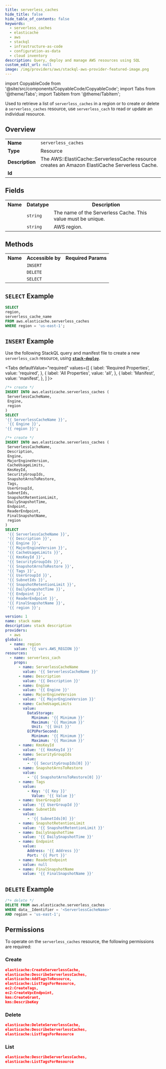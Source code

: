 ```yaml
---
title: serverless_caches
hide_title: false
hide_table_of_contents: false
keywords:
  - serverless_caches
  - elasticache
  - aws
  - stackql
  - infrastructure-as-code
  - configuration-as-data
  - cloud inventory
description: Query, deploy and manage AWS resources using SQL
custom_edit_url: null
image: /img/providers/aws/stackql-aws-provider-featured-image.png
---
```


import CopyableCode from '@site/src/components/CopyableCode/CopyableCode';
import Tabs from '@theme/Tabs';
import TabItem from '@theme/TabItem';


Used to retrieve a list of <code>serverless_caches</code> in a region or to create or delete a <code>serverless_caches</code> resource, use <code>serverless_cach</code> to read or update an individual resource.

## Overview
<table><tbody>
<tr><td><b>Name</b></td><td><code>serverless_caches</code></td></tr>
<tr><td><b>Type</b></td><td>Resource</td></tr>
<tr><td><b>Description</b></td><td>The AWS::ElastiCache::ServerlessCache resource creates an Amazon ElastiCache Serverless Cache.</td></tr>
<tr><td><b>Id</b></td><td><CopyableCode code="aws.elasticache.serverless_caches" /></td></tr>
</tbody></table>

## Fields
<table><tbody>
<tr><th>Name</th><th>Datatype</th><th>Description</th></tr>
<tr><td><CopyableCode code="serverless_cache_name" /></td><td><code>string</code></td><td>The name of the Serverless Cache. This value must be unique.</td></tr>
<tr><td><CopyableCode code="region" /></td><td><code>string</code></td><td>AWS region.</td></tr>

</tbody></table>

## Methods

<table><tbody>
  <tr>
    <th>Name</th>
    <th>Accessible by</th>
    <th>Required Params</th>
  </tr>
  <tr>
    <td><CopyableCode code="create_resource" /></td>
    <td><code>INSERT</code></td>
    <td><CopyableCode code="ServerlessCacheName, Engine, region" /></td>
  </tr>
  <tr>
    <td><CopyableCode code="delete_resource" /></td>
    <td><code>DELETE</code></td>
    <td><CopyableCode code="data__Identifier, region" /></td>
  </tr>
  <tr>
    <td><CopyableCode code="list_resource" /></td>
    <td><code>SELECT</code></td>
    <td><CopyableCode code="region" /></td>
  </tr>
</tbody></table>

## `SELECT` Example
```sql
SELECT
region,
serverless_cache_name
FROM aws.elasticache.serverless_caches
WHERE region = 'us-east-1';
```

## `INSERT` Example

Use the following StackQL query and manifest file to create a new <code>serverless_cach</code> resource, using [__`stack-deploy`__](https://pypi.org/project/stack-deploy/).

<Tabs
    defaultValue="required"
    values={[
      { label: 'Required Properties', value: 'required', },
      { label: 'All Properties', value: 'all', },
      { label: 'Manifest', value: 'manifest', },
    ]
}>
<TabItem value="required">

```sql
/*+ create */
INSERT INTO aws.elasticache.serverless_caches (
 ServerlessCacheName,
 Engine,
 region
)
SELECT 
'{{ ServerlessCacheName }}',
 '{{ Engine }}',
'{{ region }}';
```
</TabItem>
<TabItem value="all">

```sql
/*+ create */
INSERT INTO aws.elasticache.serverless_caches (
 ServerlessCacheName,
 Description,
 Engine,
 MajorEngineVersion,
 CacheUsageLimits,
 KmsKeyId,
 SecurityGroupIds,
 SnapshotArnsToRestore,
 Tags,
 UserGroupId,
 SubnetIds,
 SnapshotRetentionLimit,
 DailySnapshotTime,
 Endpoint,
 ReaderEndpoint,
 FinalSnapshotName,
 region
)
SELECT 
 '{{ ServerlessCacheName }}',
 '{{ Description }}',
 '{{ Engine }}',
 '{{ MajorEngineVersion }}',
 '{{ CacheUsageLimits }}',
 '{{ KmsKeyId }}',
 '{{ SecurityGroupIds }}',
 '{{ SnapshotArnsToRestore }}',
 '{{ Tags }}',
 '{{ UserGroupId }}',
 '{{ SubnetIds }}',
 '{{ SnapshotRetentionLimit }}',
 '{{ DailySnapshotTime }}',
 '{{ Endpoint }}',
 '{{ ReaderEndpoint }}',
 '{{ FinalSnapshotName }}',
 '{{ region }}';
```
</TabItem>
<TabItem value="manifest">

```yaml
version: 1
name: stack name
description: stack description
providers:
  - aws
globals:
  - name: region
    value: '{{ vars.AWS_REGION }}'
resources:
  - name: serverless_cach
    props:
      - name: ServerlessCacheName
        value: '{{ ServerlessCacheName }}'
      - name: Description
        value: '{{ Description }}'
      - name: Engine
        value: '{{ Engine }}'
      - name: MajorEngineVersion
        value: '{{ MajorEngineVersion }}'
      - name: CacheUsageLimits
        value:
          DataStorage:
            Minimum: '{{ Minimum }}'
            Maximum: '{{ Maximum }}'
            Unit: '{{ Unit }}'
          ECPUPerSecond:
            Minimum: '{{ Minimum }}'
            Maximum: '{{ Maximum }}'
      - name: KmsKeyId
        value: '{{ KmsKeyId }}'
      - name: SecurityGroupIds
        value:
          - '{{ SecurityGroupIds[0] }}'
      - name: SnapshotArnsToRestore
        value:
          - '{{ SnapshotArnsToRestore[0] }}'
      - name: Tags
        value:
          - Key: '{{ Key }}'
            Value: '{{ Value }}'
      - name: UserGroupId
        value: '{{ UserGroupId }}'
      - name: SubnetIds
        value:
          - '{{ SubnetIds[0] }}'
      - name: SnapshotRetentionLimit
        value: '{{ SnapshotRetentionLimit }}'
      - name: DailySnapshotTime
        value: '{{ DailySnapshotTime }}'
      - name: Endpoint
        value:
          Address: '{{ Address }}'
          Port: '{{ Port }}'
      - name: ReaderEndpoint
        value: null
      - name: FinalSnapshotName
        value: '{{ FinalSnapshotName }}'

```
</TabItem>
</Tabs>

## `DELETE` Example

```sql
/*+ delete */
DELETE FROM aws.elasticache.serverless_caches
WHERE data__Identifier = '<ServerlessCacheName>'
AND region = 'us-east-1';
```

## Permissions

To operate on the <code>serverless_caches</code> resource, the following permissions are required:

### Create
```json
elasticache:CreateServerlessCache,
elasticache:DescribeServerlessCaches,
elasticache:AddTagsToResource,
elasticache:ListTagsForResource,
ec2:CreateTags,
ec2:CreateVpcEndpoint,
kms:CreateGrant,
kms:DescribeKey
```

### Delete
```json
elasticache:DeleteServerlessCache,
elasticache:DescribeServerlessCaches,
elasticache:ListTagsForResource
```

### List
```json
elasticache:DescribeServerlessCaches,
elasticache:ListTagsForResource
```

